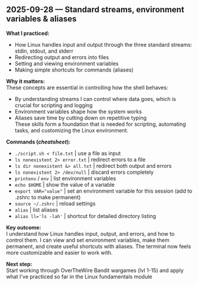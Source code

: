 ## 2025-09-28 — Standard streams, environment variables & aliases

**What I practiced:**  
- How Linux handles input and output through the three standard streams: stdin, stdout, and stderr
- Redirecting output and errors into files
- Setting and viewing environment variables
- Making simple shortcuts for commands (aliases)
 
**Why it matters:**  
These concepts are essential in controlling how the shell behaves:
- By understanding streams I can control where data goes, which is crucial for scripting and logging 
- Environment variables shape how the system works
- Aliases save time by cutting down on repetitive typing   
These skills form a foundation that is needed for scripting, automating tasks, and customizing the Linux environment.

**Commands (*cheatsheet*):**  
- `./script.sh < file.txt` | use a file as input
- `ls nonexistent 2> error.txt` | redirect errors to a file
- `ls dir nonexistent &> all.txt` | redirect both output and errors
- `ls nonexistent 2> /dev/null` | discard errors completely
- `printenv` / `env` | list environment variables
- `echo $HOME` | show the value of a variable
- `export VAR="value"` | set an environment variable for this session (add to .zshrc to make permanent)
- `source ~/.zshrc` | reload settings
- `alias` | list aliases
- `alias ll='ls -lah'` | shortcut for detailed directory listing

**Key outcome:**  
I understand how Linux handles input, output, and errors, and how to control them.
I can view and set environment variables, make them permanent, and create useful shortcuts with aliases.
The terminal now feels more customizable and easier to work with.
  
**Next step:**  
Start working through OverTheWire Bandit wargames (lvl 1-15) and apply what I've practiced so far in the Linux fundamentals module


